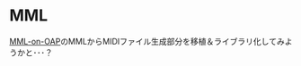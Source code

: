 # MML

[MML-on-OAP](https://github.com/neetsdkasu/MML-on-OAP)のMMLからMIDIファイル生成部分を移植＆ライブラリ化してみようかと･･･？

